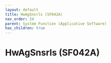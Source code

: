 ```yaml
---
layout: default
title: HwAgSnsrls (SF042A)
nav_order: 24
parent: System Function (Applicative Software)
has_children: true
---
```

# HwAgSnsrls (SF042A)
